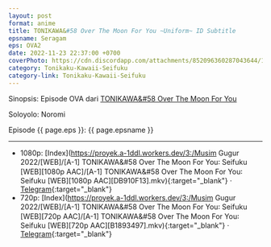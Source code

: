 ```yaml
---
layout: post
format: anime
title: TONIKAWA&#58 Over The Moon For You ~Uniform~ ID Subtitle
epsname: Seragam
eps: OVA2
date: 2022-11-23 22:37:00 +0700
coverPhoto: https://cdn.discordapp.com/attachments/852096360287043644/1044591848473239643/image.png
category: Tonikaku-Kawaii-Seifuku
category-link: Tonikaku-Kawaii-Seifuku
---
```


Sinopsis: Episode OVA dari [TONIKAWA&#58 Over The Moon For You](https://a-1.fansub.id/Tonikaku-Kawaii)

Soloyolo: Noromi

Episode {{ page.eps }}: {{ page.epsname }}

---
- 1080p: [Index](https://proyek.a-1ddl.workers.dev/3:/Musim Gugur 2022/[WEB]/[A-1] TONIKAWA&#58 Over The Moon For You꞉ Seifuku [WEB][1080p AAC]/[A-1] TONIKAWA&#58 Over The Moon For You꞉ Seifuku [WEB][1080p AAC][DB910F13].mkv){:target="_blank"} &middot; [Telegram](https://t.me/a1fansub/187){:target="_blank"} <br>
- 720p: [Index](https://proyek.a-1ddl.workers.dev/3:/Musim Gugur 2022/[WEB]/[A-1] TONIKAWA&#58 Over The Moon For You꞉ Seifuku [WEB][720p AAC]/[A-1] TONIKAWA&#58 Over The Moon For You꞉ Seifuku [WEB][720p AAC][B1893497].mkv){:target="_blank"} &middot; [Telegram](https://t.me/a1fansub/184){:target="_blank"}